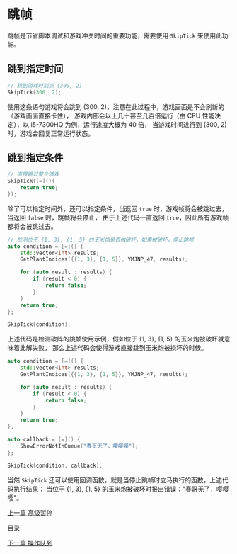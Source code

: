 <!--
 * @Coding: utf-8
 * @Author: vector-wlc
 * @Date: 2022-02-12 10:44:56
 * @Description: 
-->
# 跳帧

跳帧是节省脚本调试和游戏冲关时间的重要功能，需要使用 `SkipTick` 来使用此功能。

## 跳到指定时间

```C++
// 跳到游戏时刻点 (300, 2)
SkipTick(300, 2);
```
使用这条语句游戏将会跳到 (300, 2)，注意在此过程中，游戏画面是不会刷新的（游戏画面直接卡住），
游戏内部会以上几十甚至几百倍运行（由 CPU 性能决定），以 i5-7300HQ 为例，运行速度大概为 40 倍，
当游戏时间进行到 (300, 2) 时，游戏会回复正常运行状态。

## 跳到指定条件

```C++
// 直接跳过整个游戏
SkipTick([=](){
    return true;
});
```
除了可以指定时间外，还可以指定条件，当返回 `true` 时，游戏帧将会被跳过去，当返回 `false` 时，跳帧将会停止，
由于上述代码一直返回 `true`，因此所有游戏帧都将会被跳过去。

```C++
// 检测位于 {1, 3}, {1, 5} 的玉米炮是否被破坏，如果被破坏，停止跳帧
auto condition = [=]() {
    std::vector<int> results;
    GetPlantIndices({{1, 3}, {1, 5}}, YMJNP_47, results);

    for (auto result : results) {
        if (result < 0) {
            return false;
        }
    }
    return true;
};

SkipTick(condition);
```
上述代码是检测破阵的跳帧使用示例，假如位于 {1, 3}, {1, 5} 的玉米炮被破坏就意味着此解失败，
那么上述代码会使得游戏直接跳到玉米炮被损坏的时候。

```C++
auto condition = [=]() {
    std::vector<int> results;
    GetPlantIndices({{1, 3}, {1, 5}}, YMJNP_47, results);

    for (auto result : results) {
        if (result < 0) {
            return false;
        }
    }
    return true;
};

auto callback = [=]() {
    ShowErrorNotInQueue("春哥无了，嘤嘤嘤");
};

SkipTick(condition, callback);
```

当然 `SkipTick` 还可以使用回调函数，就是当停止跳帧时立马执行的函数，上述代码执行结果：
当位于 {1, 3}, {1, 5} 的玉米炮被破坏时报出错误："春哥无了，嘤嘤嘤"。


[上一篇 高级暂停](./advance_pause.md)

[目录](../catalogue.md)

[下一篇 操作队列](../advance/time_operate.md)